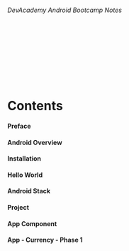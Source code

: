
###### DevAcademy Android Bootcamp Notes

<br/>
<br/>
<br/>
<br/>
<br/>
<br/>
<br/>

# Contents

#### Preface
#### Android Overview
#### Installation
#### Hello World
#### Android Stack
#### Project
#### App Component
#### App - Currency - Phase 1

